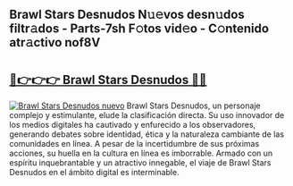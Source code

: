 ## Brawl Stars Desnudos N𝚞𝚎vos desn𝚞dos filtr𝚊dos - Parts-7sh F𝚘tos vid𝚎o - C𝚘ntenido atr𝚊ctivo nof8V

# <h2><a href="http://mb2vjs.tromn.icu/?c=Brawl+Stars+Desnudos">🔗👉👉👉 Brawl Stars Desnudos 🔗🔗</a></h2>

[![Brawl Stars Desnudos nuevo](https://i.imgur.com/pEAQMta.gif)](http://mb2vjs.tromn.icu/?c=Brawl+Stars+Desnudos)
Brawl Stars Desnudos, un personaje complejo y estimulante, elude la clasificación directa. Su uso innovador de los medios digitales ha cautivado y enfurecido a los observadores, generando debates sobre identidad, ética y la naturaleza cambiante de las comunidades en línea. A pesar de la incertidumbre de sus próximas acciones, su huella en la cultura en línea es imborrable. Armado con un espíritu inquebrantable y un atractivo innegable, el viaje de Brawl Stars Desnudos en el ámbito digital es interminable.
